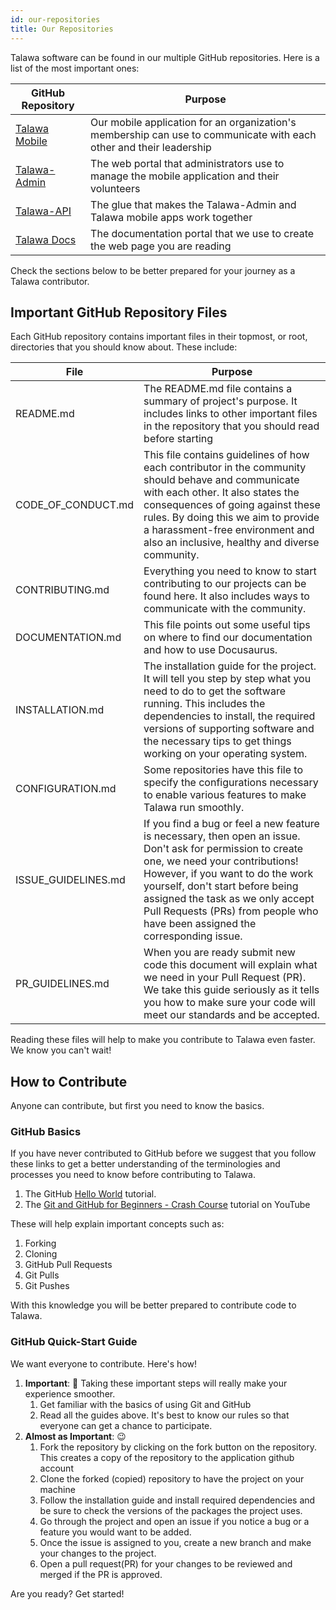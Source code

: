 ```yaml
---
id: our-repositories
title: Our Repositories
---
```


Talawa software can be found in our multiple GitHub repositories. Here is a list of the most important ones:

| GitHub Repository                                                    | Purpose                                                                                                             |
| -------------------------------------------------------------------- | ------------------------------------------------------------------------------------------------------------------- |
| [Talawa Mobile](https://github.com/PalisadoesFoundation/talawa)      | Our mobile application for an organization's membership can use to communicate with each other and their leadership |
| [Talawa-Admin](https://github.com/PalisadoesFoundation/talawa-admin) | The web portal that administrators use to manage the mobile application and their volunteers                        |
| [Talawa-API](https://github.com/PalisadoesFoundation/talawa-api)     | The glue that makes the Talawa-Admin and Talawa mobile apps work together                                           |
| [Talawa Docs](https://github.com/PalisadoesFoundation/talawa-docs)   | The documentation portal that we use to create the web page you are reading                                         |

Check the sections below to be better prepared for your journey as a Talawa contributor.

## Important GitHub Repository Files

Each GitHub repository contains important files in their topmost, or root, directories that you should know about. These include:

| File                | Purpose                                                                                                                                                                                                                                                                                                                                  |
| ------------------- | ---------------------------------------------------------------------------------------------------------------------------------------------------------------------------------------------------------------------------------------------------------------------------------------------------------------------------------------- |
| README.md           | The README.md file contains a summary of project's purpose. It includes links to other important files in the repository that you should read before starting                                                                                                                                                                            |
| CODE_OF_CONDUCT.md  | This file contains guidelines of how each contributor in the community should behave and communicate with each other. It also states the consequences of going against these rules. By doing this we aim to provide a harassment-free environment and also an inclusive, healthy and diverse community.                                  |
| CONTRIBUTING.md     | Everything you need to know to start contributing to our projects can be found here. It also includes ways to communicate with the community.                                                                                                                                                                                            |
| DOCUMENTATION.md    | This file points out some useful tips on where to find our documentation and how to use Docusaurus.                                                                                                                                                                                                                                      |
| INSTALLATION.md     | The installation guide for the project. It will tell you step by step what you need to do to get the software running. This includes the dependencies to install, the required versions of supporting software and the necessary tips to get things working on your operating system.                                                    |
| CONFIGURATION.md    | Some repositories have this file to specify the configurations necessary to enable various features to make Talawa run smoothly.                                                                                                                                                                                                         |
| ISSUE_GUIDELINES.md | If you find a bug or feel a new feature is necessary, then open an issue. Don't ask for permission to create one, we need your contributions! However, if you want to do the work yourself, don't start before being assigned the task as we only accept Pull Requests (PRs) from people who have been assigned the corresponding issue. |
| PR_GUIDELINES.md    | When you are ready submit new code this document will explain what we need in your Pull Request (PR). We take this guide seriously as it tells you how to make sure your code will meet our standards and be accepted.                                                                                                                   |

Reading these files will help to make you contribute to Talawa even faster. We know you can't wait!

## How to Contribute

Anyone can contribute, but first you need to know the basics.

### GitHub Basics

If you have never contributed to GitHub before we suggest that you follow these links to get a better understanding of the terminologies and processes you need to know before contributing to Talawa.

1. The GitHub [Hello World](https://docs.github.com/en/get-started/quickstart/hello-world) tutorial.
1. The [Git and GitHub for Beginners - Crash Course](https://www.youtube.com/watch?v=RGOj5yH7evk) tutorial on YouTube

These will help explain important concepts such as:

1. Forking
2. Cloning
3. GitHub Pull Requests
4. Git Pulls
5. Git Pushes

With this knowledge you will be better prepared to contribute code to Talawa.

### GitHub Quick-Start Guide

We want everyone to contribute. Here's how!

1. **Important**: :dart: Taking these important steps will really make your experience smoother.
   1. Get familiar with the basics of using Git and GitHub
   2. Read all the guides above. It's best to know our rules so that everyone can get a chance to participate.
2. **Almost as Important**: :wink:
   1. Fork the repository by clicking on the fork button on the repository. This creates a copy of the repository to the application github account
   2. Clone the forked (copied) repository to have the project on your machine
   3. Follow the installation guide and install required dependencies and be sure to check the versions of the packages the project uses.
   4. Go through the project and open an issue if you notice a bug or a feature you would want to be added.
   5. Once the issue is assigned to you, create a new branch and make your changes to the project.
   6. Open a pull request(PR) for your changes to be reviewed and merged if the PR is approved.

Are you ready? Get started!
